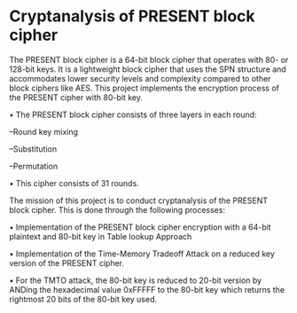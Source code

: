 # Cryptanalysis of PRESENT block cipher

The PRESENT block cipher is a 64-bit block cipher that operates with
80- or 128-bit keys. It is a lightweight block cipher that uses the SPN
structure and accommodates lower security levels and complexity
compared to other block ciphers like AES. This project implements
the encryption process of the PRESENT cipher with 80-bit key.


• The PRESENT block cipher consists of three layers in each round:

–Round key mixing

–Substitution

–Permutation

• This cipher consists of 31 rounds.



The mission of this project is to conduct cryptanalysis of the PRESENT block
cipher. This is done through the following processes:

• Implementation of the PRESENT block cipher encryption with a 64-bit
plaintext and 80-bit key in Table lookup Approach

• Implementation of the Time-Memory Tradeoff Attack on a reduced key
version of the PRESENT cipher.

• For the TMTO attack, the 80-bit key is reduced to 20-bit version by
ANDing the hexadecimal value 0xFFFFF to the 80-bit key which
returns the rightmost 20 bits of the 80-bit key used.
